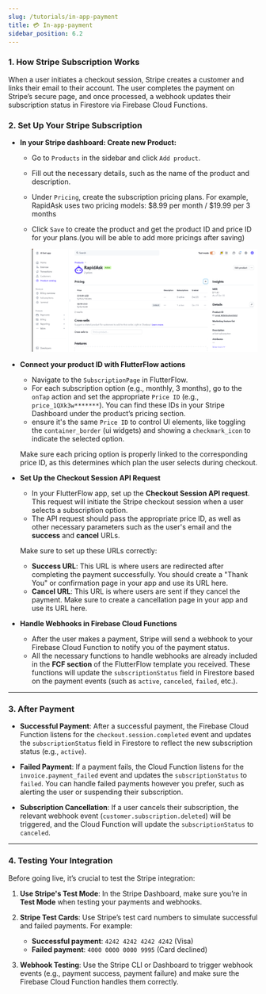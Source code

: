 ```yaml
---
slug: /tutorials/in-app-payment
title: 💳 In-app-payment
sidebar_position: 6.2
---
```


### 1. How Stripe Subscription Works
When a user initiates a checkout session, Stripe creates a customer and links their email to their account. The user completes the payment on Stripe’s secure page, and once processed, a webhook updates their subscription status in Firestore via Firebase Cloud Functions.


### 2. **Set Up Your Stripe Subscription**

- **In your Stripe dashboard: Create new Product:**

   - Go to `Products` in the sidebar and click `Add product`.
   - Fill out the necessary details, such as the name of the product and description.
   - Under `Pricing`, create the subscription pricing plans. For example, RapidAsk uses two pricing models: $8.99 per month / $19.99 per 3 months
   - Click `Save` to create the product and get the product ID and price ID for your plans.(you will be able to add more pricings after saving)

      ![product](/img/product-subscription.png)

- **Connect your product ID with FlutterFlow actions**

   - Navigate to the `SubscriptionPage` in FlutterFlow.
   - For each subscription option (e.g., monthly, 3 months), go to the `onTap` action and set the appropriate `Price ID` (e.g., `price_1QXk3w*******`). You can find these IDs in your Stripe Dashboard under the product’s pricing section.
   - ensure it's the same `Price ID` to control UI elements, like toggling the `container_border` (ui widgets) and showing a `checkmark_icon` to indicate the selected option.

   Make sure each pricing option is properly linked to the corresponding price ID, as this determines which plan the user selects during checkout.

- **Set Up the Checkout Session API Request**

   - In your FlutterFlow app, set up the **Checkout Session API request**. This request will initiate the Stripe checkout session when a user selects a subscription option.
   - The API request should pass the appropriate price ID, as well as other necessary parameters such as the user's email and the **success** and **cancel** URLs. 

   Make sure to set up these URLs correctly:
   - **Success URL**: This URL is where users are redirected after completing the payment successfully. You should create a "Thank You" or confirmation page in your app and use its URL here.
   - **Cancel URL**: This URL is where users are sent if they cancel the payment. Make sure to create a cancellation page in your app and use its URL here.

- **Handle Webhooks in Firebase Cloud Functions**

   - After the user makes a payment, Stripe will send a webhook to your Firebase Cloud Function to notify you of the payment status.
   - All the necessary functions to handle webhooks are already included in the **FCF section** of the FlutterFlow template you received. These functions will update the `subscriptionStatus` field in Firestore based on the payment events (such as `active`, `canceled`, `failed`, etc.).

---

### 3. **After Payment**

- **Successful Payment**: After a successful payment, the Firebase Cloud Function listens for the `checkout.session.completed` event and updates the `subscriptionStatus` field in Firestore to reflect the new subscription status (e.g., `active`).
  
- **Failed Payment**: If a payment fails, the Cloud Function listens for the `invoice.payment_failed` event and updates the `subscriptionStatus` to `failed`. You can handle failed payments however you prefer, such as alerting the user or suspending their subscription.

- **Subscription Cancellation**: If a user cancels their subscription, the relevant webhook event (`customer.subscription.deleted`) will be triggered, and the Cloud Function will update the `subscriptionStatus` to `canceled`.

---

### 4. **Testing Your Integration**

Before going live, it’s crucial to test the Stripe integration:

1. **Use Stripe's Test Mode**: In the Stripe Dashboard, make sure you’re in **Test Mode** when testing your payments and webhooks.
2. **Stripe Test Cards**: Use Stripe’s test card numbers to simulate successful and failed payments. For example:
   - **Successful payment**: `4242 4242 4242 4242` (Visa)
   - **Failed payment**: `4000 0000 0000 9995` (Card declined)

3. **Webhook Testing**: Use the Stripe CLI or Dashboard to trigger webhook events (e.g., payment success, payment failure) and make sure the Firebase Cloud Function handles them correctly.
